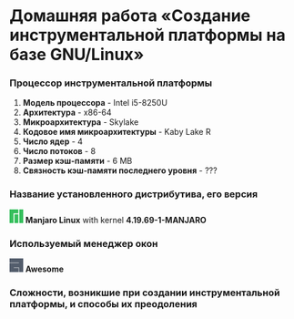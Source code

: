 # Домашняя работа «Создание инструментальной платформы на базе GNU/Linux»

### Процессор инструментальной платформы
1. __Модель процессора__ - Intel i5-8250U
2. __Архитектура__ - x86-64
3. __Микроархитектура__ - Skylake
4. __Кодовое имя микроархитектуры__ - Kaby Lake R
5. __Число ядер__ - 4
6. __Число потоков__ - 8
7. __Размер кэш-памяти__ - 6 MB
8. __Связность кэш-памяти последнего уровня__ - ???
### Название установленного дистрибутива, его версия
<img src="/img/logo.png" alt="manajro" width="24"/> __Manjaro Linux__ with kernel __4.19.69-1-MANJARO__
### Используемый менеджер окон
<img src="/img/awlogo.png" alt="awesome" width="24"/> __Awesome__
### Сложности, возникшие при создании инструментальной платформы, и способы их преодоления


[logo]: /img/logo.png

